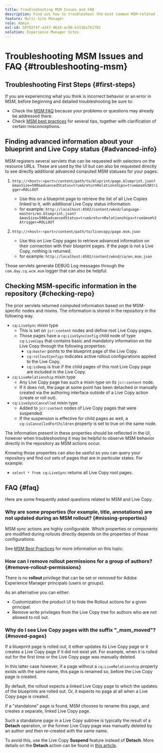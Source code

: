 ```yaml
---
title: Troubleshooting MSM Issues and FAQ
description: Find out how to troubleshoot the most common MSM-related issues and get answers to the most common MSM-related questions.
feature: Multi Site Manager
role: Admin
exl-id: 50f02f4f-a347-4619-ac90-b3136a7b1782
solution: Experience Manager Sites
---
```

# Troubleshooting MSM Issues and FAQ {#troubleshooting-msm}

## Troubleshooting First Steps {#first-steps}

If you are experiencing what you think is incorrect behavior or an error in MSM, before beginning and detailed troubleshooting be sure to:

* Check the [MSM FAQ](#faq) because your problems or questions may already be addressed there.
* Check [MSM best practices](best-practices.md) for several tips, together with clarification of certain misconceptions.

## Finding advanced information about your blueprint and Live Copy status {#advanced-info}

MSM registers several servlets that can be requested with selectors on the resource URLs. These are used by the UI but can also be requested directly to see directly additional advanced computed MSM statuses for your pages:

1. `http://<host>:<port>/content/path/to/bluprint/page.blueprint.json?&maxSize=500&advancedStatus=true&returnRelationships=true&msm%3Atrigger=ROLLOUT`
   * Use this on a blueprint page to retrieve the list of all Live Copies linked to it, with additional Live Copy status information.
   * for example:
     `http://localhost:4502/content/wknd/language-masters/en.blueprint.json?&maxSize=500&advancedStatus=true&returnRelationships=true&msm%3Atrigger=ROLLOUT`

1. `http://<host>:<port>/content/path/to/livecopy/page.msm.json`
   * Use this on Live Copy pages to retrieve advanced information on their connection with their blueprint pages. If the page is not a Live Copy, nothing is returned.
   * for example:
     `http://localhost:4502/content/wknd/ca/en.msm.json`

Those servlets generate DEBUG Log messages through the `com.day.cq.wcm.msm` logger that can also be helpful.

## Checking MSM-specific information in the repository {#checking-repo}

The prior servlets returned computed information based on the MSM-specific nodes and mixins. The information is stored in the repository in the following way.

* `cq:LiveSync` mixin type
  * This is set on `jcr:content` nodes and define root Live Copy pages.
  * Those pages have a `cq:LiveSyncConfig` child node of type `cq:LiveCopy` that contains basic and mandatory information on the Live Copy through the following properties:
    * `cq:master` points to the blueprint page of the Live Copy.
    * `cq:rolloutConfigs` indicates active rollout configurations applied to the Live Copy.
    * `cq:isDeep` is true if the child pages of this root Live Copy page are included in the Live Copy.
* `cq:LiveRelationship` mixin type
  * Any Live Copy page has such a mixin type on its `jcr:content` node.
  * If it does not, the page at some point has been detached or manually created via the authoring interface outside of a Live Copy action (create or roll out).
* `cq:LiveSyncCancelled` mixin type
  * Added to `jcr:content` nodes of Live Copy pages that were suspended.
  * If the suspension is effective for child pages as well, a `cq:isCancelledForChildren` property is set to true on the same node.

The information present in these properties should be reflected in the UI, however when troubleshooting it may be helpful to observe MSM behavior directly in the repository as MSM actions occur.

Knowing those properties can also be useful so you can query your repository and find out sets of pages that are in particular states. For example:

* `select * from cq:LiveSync` returns all Live Copy root pages.

## FAQ {#faq}

Here are some frequently asked questions related to MSM and Live Copy.

### Why are some properties (for example, title, annotations) are not updated during an MSM rollout? {#missing-properties}

MSM sync actions are highly configurable. Which properties or components are modified during rollouts directly depends on the properties of those configurations.

See [MSM Best Practices](best-practices.md) for more information on this topic.

### How can I remove rollout permissions for a group of authors? {#remove-rollout-permissions}

There is no **rollout** privilege that can be set or removed for Adobe Experience Manager principals (users or groups).

As an alternative you can either:

* Customization the product UI to hide the Rollout actions for a given principal.
* Remove write privileges from the Live Copy tree for authors who are not allowed to roll out.

### Why do I see Live Copy pages with the suffix "_msm_moved"? {#moved-pages}

If a blueprint page is rolled out, it either updates its Live Copy page or it creates a Live Copy page if it did not exist yet. For example, when it is rolled out for the first time or the Live Copy page was manually deleted.

In this latter case however, if a page without a `cq:LiveRelationship` property exists with the same name, this page is renamed so, before the Live Copy page is created.

By default, the rollout expects a linked Live Copy page to which the updates of the blueprints are rolled out. Or, it expects no page at all when a Live Copy page is created.

If a "standalone" page is found, MSM chooses to rename this page, and creates a separate, linked Live Copy page.

Such a standalone page in a Live Copy subtree is typically the result of a **Detach** operation, or the former Live Copy page was manually deleted by an author and then re-created with the same name.

To avoid this, use the Live Copy **Suspend** feature instead of **Detach**. More details on the **Detach** action can be found in [this article](creating-live-copies.md).
